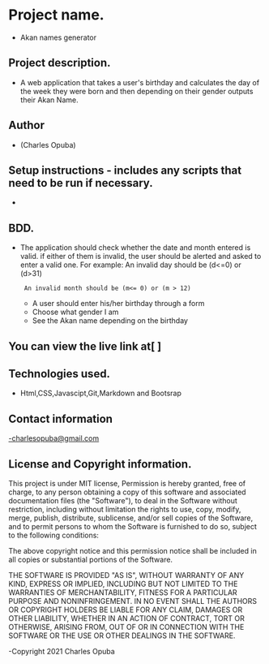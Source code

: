 
# Project name.
- Akan names generator
## Project description.
- A web application that takes a user's birthday and calculates the day of the week they were born and then depending on their gender outputs their Akan Name. 
## Author
- (Charles Opuba)
## Setup instructions - includes any scripts that need to be run if necessary.
- 
## BDD.
-  The application should check whether the date and month entered is valid. if either of them is invalid,  the user should be alerted and asked to enter a valid one. For example:
        An invalid day should be (d<=0) or (d>31)

        An invalid month should be (m<= 0) or (m > 12)  

   - A user should enter his/her birthday through a form
   - Choose what gender I am
   - See the Akan name depending on the birthday
          


   
## You can view the live link at[              ]
    

## Technologies used.
- Html,CSS,Javascipt,Git,Markdown and Bootsrap
## Contact information
-charlesopuba@gmail.com
## License and Copyright information.
This project is under MIT license,
Permission is hereby granted, free of charge, to any person obtaining a copy of this software and associated documentation files (the "Software"), to deal in the Software without restriction, including without limitation the rights to use, copy, modify, merge, publish, distribute, sublicense, and/or sell copies of the Software, and to permit persons to whom the Software is furnished to do so, subject to the following conditions:

The above copyright notice and this permission notice shall be included in all copies or substantial portions of the Software.

THE SOFTWARE IS PROVIDED "AS IS", WITHOUT WARRANTY OF ANY KIND, EXPRESS OR IMPLIED, INCLUDING BUT NOT LIMITED TO THE WARRANTIES OF MERCHANTABILITY, FITNESS FOR A PARTICULAR PURPOSE AND NONINFRINGEMENT. IN NO EVENT SHALL THE AUTHORS OR COPYRIGHT HOLDERS BE LIABLE FOR ANY CLAIM, DAMAGES OR OTHER LIABILITY, WHETHER IN AN ACTION OF CONTRACT, TORT OR OTHERWISE, ARISING FROM, OUT OF OR IN CONNECTION WITH THE SOFTWARE OR THE USE OR OTHER DEALINGS IN THE SOFTWARE.


-Copyright 2021 Charles Opuba
